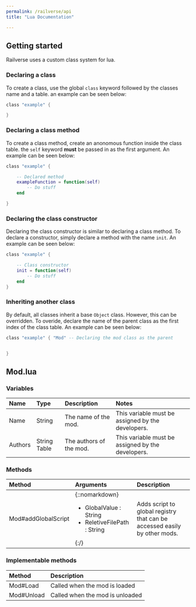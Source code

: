 ```yaml
---
permalink: /railverse/api
title: "Lua Documentation"

---
```


## Getting started
Railverse uses a custom class system for lua.

### Declaring a class
To create a class, use the global ``class`` keyword followed by the classes name and a table. an example can be seen below:
```lua
class "example" {

}
```
### Declaring a class method
To create a class method, create an anonomous function inside the class table. the ``self`` keyword **must** be passed in as the first argument. An example can be seen below:
```lua
class "example" {

    -- Declared method
    exampleFunction = function(self)
        -- Do stuff
    end

}
```
### Declaring the class constructor
Declaring the class constructor is similar to declaring a class method. To declare a constructor, simply declare a method with the name ``init``. An example can be seen below:
```lua
class "example" {

    -- Class constructor
    init = function(self)
        -- Do stuff
    end
}
```
### Inheriting another class
By default, all classes inherit a base ``Object`` class. However, this can be overridden. To overide, declare the name of the parent class as the first index of the class table. An example can be seen below:
```lua
class "example" { "Mod" -- Declaring the mod class as the parent


}
```


## Mod.lua

### Variables

| Name | Type | Description | Notes |
|:-----|:-----|:------------|:------|
| Name | String |The name of the mod. | This variable must be assigned by the developers. |
| Authors | String Table | The authors of the mod. | This variable must be assigned by the developers.

### Methods

| Method | Arguments | Description |
|:-------|:----------|:------------|
| Mod#addGlobalScript | {::nomarkdown}<div><ul> <li> GlobalValue : String </li><li>ReletiveFilePath : String</li></ul></div>{:/}| Adds script to global registry that can be accessed easily by other mods. |

### Implementable methods

| Method | Description |
|:-------|:------------|
| Mod#Load | Called when the mod is loaded |
| Mod#Unload | Called when the mod is unloaded 